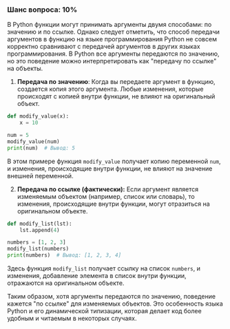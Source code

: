 ### Шанс вопроса: 10%

В Python функции могут принимать аргументы двумя способами: по значению и по ссылке. Однако следует отметить, что способ передачи аргументов в функцию на языке программирования Python не совсем корректно сравнивают с передачей аргументов в других языках программирования. В Python все аргументы передаются по значению, но это поведение можно интерпретировать как "передачу по ссылке" на объекты.

1. **Передача по значению**: Когда вы передаете аргумент в функцию, создается копия этого аргумента. Любые изменения, которые происходят с копией внутри функции, не влияют на оригинальный объект.

```python
def modify_value(x):
    x = 10

num = 5
modify_value(num)
print(num)  # Вывод: 5
```
В этом примере функция `modify_value` получает копию переменной `num`, и изменения, происходящие внутри функции, не влияют на значение внешней переменной.

2. **Передача по ссылке (фактически):** Если аргумент является изменяемым объектом (например, список или словарь), то изменения, происходящие внутри функции, могут отразиться на оригинальном объекте.

```python
def modify_list(lst):
    lst.append(4)

numbers = [1, 2, 3]
modify_list(numbers)
print(numbers)  # Вывод: [1, 2, 3, 4]
```
Здесь функция `modify_list` получает ссылку на список `numbers`, и изменения, добавление элемента в список внутри функции, отражаются на оригинальном объекте.

Таким образом, хотя аргументы передаются по значению, поведение кажется "по ссылке" для изменяемых объектов. Это особенность языка Python и его динамической типизации, которая делает код более удобным и читаемым в некоторых случаях.